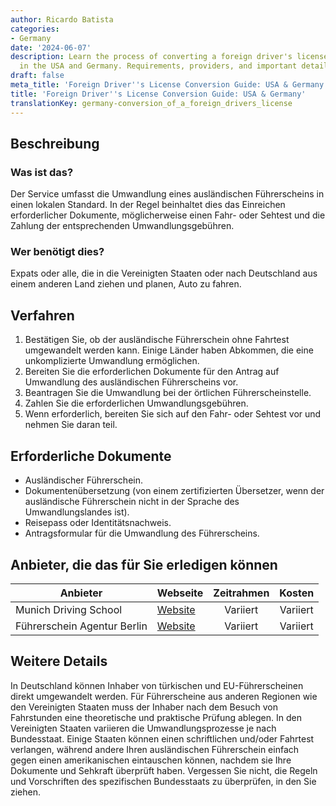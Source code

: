 ```yaml
---
author: Ricardo Batista
categories:
- Germany
date: '2024-06-07'
description: Learn the process of converting a foreign driver's license to local standards
  in the USA and Germany. Requirements, providers, and important details included.
draft: false
meta_title: 'Foreign Driver''s License Conversion Guide: USA & Germany'
title: 'Foreign Driver''s License Conversion Guide: USA & Germany'
translationKey: germany-conversion_of_a_foreign_drivers_license
---
```



## Beschreibung
### Was ist das?
Der Service umfasst die Umwandlung eines ausländischen Führerscheins in einen lokalen Standard. In der Regel beinhaltet dies das Einreichen erforderlicher Dokumente, möglicherweise einen Fahr- oder Sehtest und die Zahlung der entsprechenden Umwandlungsgebühren.

### Wer benötigt dies?
Expats oder alle, die in die Vereinigten Staaten oder nach Deutschland aus einem anderen Land ziehen und planen, Auto zu fahren.

## Verfahren
1. Bestätigen Sie, ob der ausländische Führerschein ohne Fahrtest umgewandelt werden kann. Einige Länder haben Abkommen, die eine unkomplizierte Umwandlung ermöglichen.
2. Bereiten Sie die erforderlichen Dokumente für den Antrag auf Umwandlung des ausländischen Führerscheins vor.
3. Beantragen Sie die Umwandlung bei der örtlichen Führerscheinstelle.
4. Zahlen Sie die erforderlichen Umwandlungsgebühren.
5. Wenn erforderlich, bereiten Sie sich auf den Fahr- oder Sehtest vor und nehmen Sie daran teil.

## Erforderliche Dokumente
- Ausländischer Führerschein.
- Dokumentenübersetzung (von einem zertifizierten Übersetzer, wenn der ausländische Führerschein nicht in der Sprache des Umwandlungslandes ist).
- Reisepass oder Identitätsnachweis.
- Antragsformular für die Umwandlung des Führerscheins.

## Anbieter, die das für Sie erledigen können

| Anbieter                 |     Webseite                |     Zeitrahmen     |       Kosten      |
| ------------------ | ------------------- |  :-----------:    | :----------: |
| Munich Driving School | [Website](https://www.muenchner-fahrschule.de/) |      Variiert      |   Variiert   |
| Führerschein Agentur Berlin | [Website](https://www.fuehrerscheinagentur.com/) |      Variiert      |   Variiert   |

## Weitere Details
In Deutschland können Inhaber von türkischen und EU-Führerscheinen direkt umgewandelt werden. Für Führerscheine aus anderen Regionen wie den Vereinigten Staaten muss der Inhaber nach dem Besuch von Fahrstunden eine theoretische und praktische Prüfung ablegen. In den Vereinigten Staaten variieren die Umwandlungsprozesse je nach Bundesstaat. Einige Staaten können einen schriftlichen und/oder Fahrtest verlangen, während andere Ihren ausländischen Führerschein einfach gegen einen amerikanischen eintauschen können, nachdem sie Ihre Dokumente und Sehkraft überprüft haben. Vergessen Sie nicht, die Regeln und Vorschriften des spezifischen Bundesstaats zu überprüfen, in den Sie ziehen.